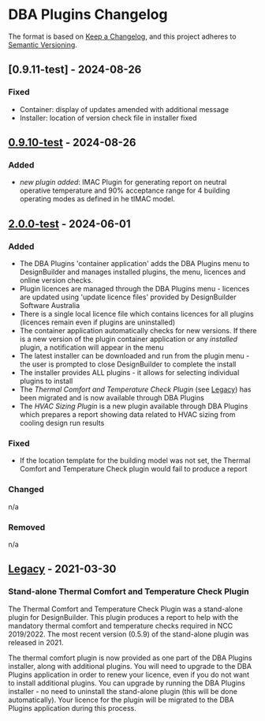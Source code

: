 # DBA Plugins Changelog

The format is based on [Keep a Changelog](https://keepachangelog.com/en/1.1.0/),
and this project adheres to [Semantic Versioning](https://semver.org/spec/v2.0.0.html).

<!---## [Unreleased]

### Added



### Changed



### Removed

--->

<!--- ## [2.0.1] - 2023-03-05   

### Fixed                
- Some bug fix           --->

## [0.9.11-test] - 2024-08-26

### Fixed
- Container: display of updates amended with additional message
- Installer: location of version check file in installer fixed


## [0.9.10-test] - 2024-08-26

### Added
- *new plugin added*: IMAC Plugin for generating report on neutral operative temperature and 90% acceptance range for 4 building operating modes as defined in he tIMAC model.  

## [2.0.0-test] - 2024-06-01

### Added
- The DBA Plugins 'container application' adds the DBA Plugins menu to DesignBuilder and manages installed plugins, the menu, licences and online version checks.
- Plugin licences are managed through the DBA Plugins menu - licences are updated using 'update licence files' provided by DesignBuilder Software Australia
- There is a single local licence file which contains licences for all plugins (licences remain even if plugins are uninstalled)
- The container application automatically checks for new versions.  If there is a new version of the plugin container application or any _installed_ plugin, a notification will appear in the menu
- The latest installer can be downloaded and run from the plugin menu - the user is prompted to close DesignBuilder to complete the install
- The installer provides ALL plugins - it allows for selecting individual plugins to install
- The *Thermal Comfort and Temperature Check Plugin* (see [Legacy]) has been migrated and is now available through DBA Plugins
- The *HVAC Sizing Plugin* is a new plugin available through DBA Plugins which prepares a report showing data related to HVAC sizing from cooling design run results

### Fixed
- If the location template for the building model was not set, the Thermal Comfort and Temperature Check plugin would fail to produce a report

### Changed
n/a

### Removed
n/a 

## [Legacy] - 2021-03-30

### Stand-alone Thermal Comfort and Temperature Check Plugin
The Thermal Comfort and Temperature Check Plugin was a stand-alone plugin for DesignBuilder.
This plugin produces a report to help with the mandatory thermal comfort and temperature checks required in NCC 2019/2022.
The most recent version (0.5.9) of the stand-alone plugin was released in 2021. 

The thermal comfort plugin is now provided as one part of the DBA Plugins installer, along with additional plugins.
You will need to upgrade to the DBA Plugins application in order to renew your licence, even if you
do not want to install additional plugins.
You can upgrade by running the DBA Plugins installer - no need to uninstall the stand-alone plugin (this will be done automatically).
Your licence for the plugin will be migrated to the DBA Plugins application during this process.



[unreleased]: https://github.com/RebeccaPowles/DBAPlugins
<!--- [2.0.1]: https://github.com/RebeccaPowles/DBAPlugins/compare/v2.0.0-test...v2.0.1  --->
[0.9.10-test]:https://github.com/RebeccaPowles/DBAPlugins/releases/tag/v0.9.10-test
[2.0.0-test]:https://github.com/RebeccaPowles/DBAPlugins/releases/tag/v2.0.0-test
[Legacy]:https://designbuilder.com.au/ncc-2019-temperature-range-check-and-thermal-comfort-plugin